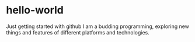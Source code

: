 # hello-world
Just getting started with github
I am a budding programming, exploring new things and features of different platforms and technologies.
